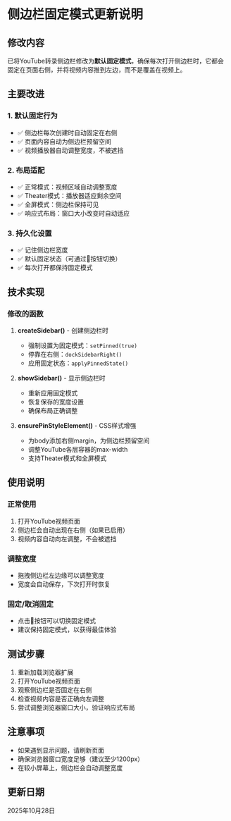 # 侧边栏固定模式更新说明

## 修改内容

已将YouTube转录侧边栏修改为**默认固定模式**，确保每次打开侧边栏时，它都会固定在页面右侧，并将视频内容推到左边，而不是覆盖在视频上。

## 主要改进

### 1. 默认固定行为
- ✅ 侧边栏每次创建时自动固定在右侧
- ✅ 页面内容自动为侧边栏预留空间
- ✅ 视频播放器自动调整宽度，不被遮挡

### 2. 布局适配
- ✅ 正常模式：视频区域自动调整宽度
- ✅ Theater模式：播放器适应剩余空间
- ✅ 全屏模式：侧边栏保持可见
- ✅ 响应式布局：窗口大小改变时自动适应

### 3. 持久化设置
- ✅ 记住侧边栏宽度
- ✅ 默认固定状态（可通过📌按钮切换）
- ✅ 每次打开都保持固定模式

## 技术实现

### 修改的函数

1. **createSidebar()** - 创建侧边栏时
   - 强制设置为固定模式：`setPinned(true)`
   - 停靠在右侧：`dockSidebarRight()`
   - 应用固定状态：`applyPinnedState()`

2. **showSidebar()** - 显示侧边栏时
   - 重新应用固定模式
   - 恢复保存的宽度设置
   - 确保布局正确调整

3. **ensurePinStyleElement()** - CSS样式增强
   - 为body添加右侧margin，为侧边栏预留空间
   - 调整YouTube各层容器的max-width
   - 支持Theater模式和全屏模式

## 使用说明

### 正常使用
1. 打开YouTube视频页面
2. 侧边栏会自动出现在右侧（如果已启用）
3. 视频内容自动向左调整，不会被遮挡

### 调整宽度
- 拖拽侧边栏左边缘可以调整宽度
- 宽度会自动保存，下次打开时恢复

### 固定/取消固定
- 点击📌按钮可以切换固定模式
- 建议保持固定模式，以获得最佳体验

## 测试步骤

1. 重新加载浏览器扩展
2. 打开YouTube视频页面
3. 观察侧边栏是否固定在右侧
4. 检查视频内容是否正确向左调整
5. 尝试调整浏览器窗口大小，验证响应式布局

## 注意事项

- 如果遇到显示问题，请刷新页面
- 确保浏览器窗口宽度足够（建议至少1200px）
- 在较小屏幕上，侧边栏会自动调整宽度

## 更新日期

2025年10月28日

